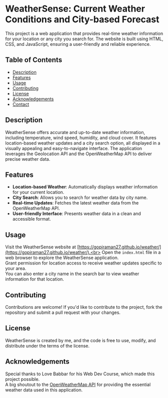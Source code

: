 # WeatherSense: Current Weather Conditions and City-based Forecast

This project is a web application that provides real-time weather information for your location or any city you search for. The website is built using HTML, CSS, and JavaScript, ensuring a user-friendly and reliable experience.

## Table of Contents
- [Description](#description)
- [Features](#features)
- [Usage](#usage)
- [Contributing](#contributing)
- [License](#license)
- [Acknowledgements](#acknowledgements)
- [Contact](#contact)

## Description
WeatherSense offers accurate and up-to-date weather information, including temperature, wind speed, humidity, and cloud cover. It features location-based weather updates and a city search option, all displayed in a visually appealing and easy-to-navigate interface. The application leverages the Geolocation API and the OpenWeatherMap API to deliver precise weather data.

## Features
- **Location-based Weather**: Automatically displays weather information for your current location.<br>
- **City Search**: Allows you to search for weather data by city name.<br>
- **Real-time Updates**: Fetches the latest weather data from the OpenWeatherMap API.<br>
- **User-friendly Interface**: Presents weather data in a clean and accessible format.

## Usage
Visit the WeatherSense website at [https://gopiraman27.github.io/weather/](https://gopiraman27.github.io/weather/).<br>
Open the `index.html` file in a web browser to explore the WeatherSense application.<br>
Grant permission for location access to receive weather updates specific to your area.<br>
You can also enter a city name in the search bar to view weather information for that location.
## Contributing
Contributions are welcome! If you'd like to contribute to the project, fork the repository and submit a pull request with your changes.

## License
WeatherSense is created by me, and the code is free to use, modify, and distribute under the terms of the license.

## Acknowledgements
Special thanks to Love Babbar for his Web Dev Course, which made this project possible.<br>
A big shoutout to the [OpenWeatherMap API](https://openweathermap.org/) for providing the essential weather data used in this application.
